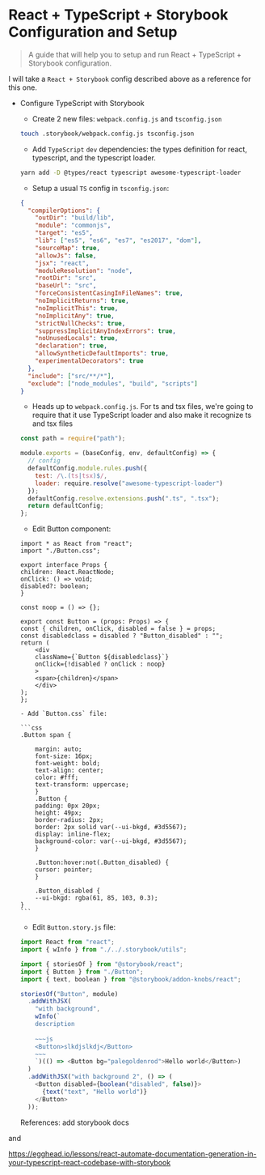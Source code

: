 # React + TypeScript + Storybook Configuration and Setup

> A guide that will help you to setup and run React + TypeScript + Storybook configuration.

I will take a `React + Storybook` config described above as a reference for this one.

- Configure TypeScript with Storybook

  - Create 2 new files: `webpack.config.js` and `tsconfig.json`

  ```sh
  touch .storybook/webpack.config.js tsconfig.json
  ```

  - Add `TypeScript` `dev` dependencies: the types definition for react, typescript, and the typescript loader.

  ```sh
  yarn add -D @types/react typescript awesome-typescript-loader
  ```

  - Setup a usual `TS` config in `tsconfig.json`:

  ```json
  {
    "compilerOptions": {
      "outDir": "build/lib",
      "module": "commonjs",
      "target": "es5",
      "lib": ["es5", "es6", "es7", "es2017", "dom"],
      "sourceMap": true,
      "allowJs": false,
      "jsx": "react",
      "moduleResolution": "node",
      "rootDir": "src",
      "baseUrl": "src",
      "forceConsistentCasingInFileNames": true,
      "noImplicitReturns": true,
      "noImplicitThis": true,
      "noImplicitAny": true,
      "strictNullChecks": true,
      "suppressImplicitAnyIndexErrors": true,
      "noUnusedLocals": true,
      "declaration": true,
      "allowSyntheticDefaultImports": true,
      "experimentalDecorators": true
    },
    "include": ["src/**/*"],
    "exclude": ["node_modules", "build", "scripts"]
  }
  ```

  - Heads up to `webpack.config.js`. For ts and tsx files, we're going to require that it use TypeScript loader and also make it recognize ts and tsx files

  ```javascript
  const path = require("path");

  module.exports = (baseConfig, env, defaultConfig) => {
    // config
    defaultConfig.module.rules.push({
      test: /\.(ts|tsx)$/,
      loader: require.resolve("awesome-typescript-loader")
    });
    defaultConfig.resolve.extensions.push(".ts", ".tsx");
    return defaultConfig;
  };
  ```

  - Edit Button component:

  ```
  import * as React from "react";
  import "./Button.css";

  export interface Props {
  children: React.ReactNode;
  onClick: () => void;
  disabled?: boolean;
  }

  const noop = () => {};

  export const Button = (props: Props) => {
  const { children, onClick, disabled = false } = props;
  const disabledclass = disabled ? "Button_disabled" : "";
  return (
      <div
      className={`Button ${disabledclass}`}
      onClick={!disabled ? onClick : noop}
      >
      <span>{children}</span>
      </div>
  );
  };
  ```

      - Add `Button.css` file:

      ```css
      .Button span {

          margin: auto;
          font-size: 16px;
          font-weight: bold;
          text-align: center;
          color: #fff;
          text-transform: uppercase;
          }
          .Button {
          padding: 0px 20px;
          height: 49px;
          border-radius: 2px;
          border: 2px solid var(--ui-bkgd, #3d5567);
          display: inline-flex;
          background-color: var(--ui-bkgd, #3d5567);
          }

          .Button:hover:not(.Button_disabled) {
          cursor: pointer;
          }

          .Button_disabled {
          --ui-bkgd: rgba(61, 85, 103, 0.3);
      }
      ```

  - Edit `Button.story.js` file:

  ```javascript
  import React from "react";
  import { wInfo } from "./../.storybook/utils";

  import { storiesOf } from "@storybook/react";
  import { Button } from "./Button";
  import { text, boolean } from "@storybook/addon-knobs/react";

  storiesOf("Button", module)
    .addWithJSX(
      "with background",
      wInfo(`
      description
      
      ~~~js
      <Button>slkdjslkdj</Button>
      ~~~
      `)(() => <Button bg="palegoldenrod">Hello world</Button>)
    )
    .addWithJSX("with background 2", () => (
      <Button disabled={boolean("disabled", false)}>
        {text("text", "Hello world")}
      </Button>
    ));
  ```

  References:
  add storybook docs

and

https://egghead.io/lessons/react-automate-documentation-generation-in-your-typescript-react-codebase-with-storybook
